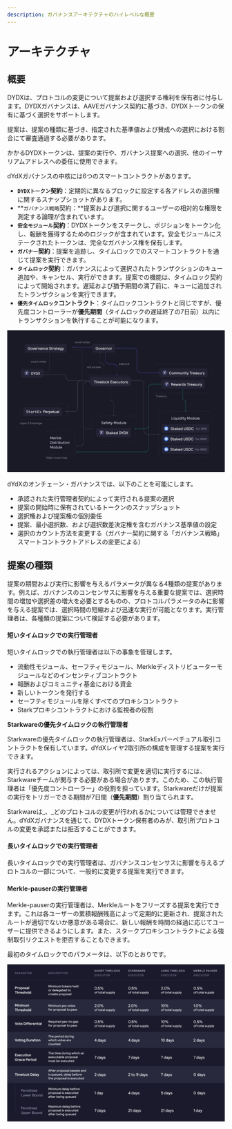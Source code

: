 ```yaml
---
description: ガバナンスアーキテクチャのハイレベルな概要
---
```


# アーキテクチャ

## 概要

DYDXは、プロトコルの変更について提案および選択する権利を保有者に付与します。DYDXガバナンスは、AAVEガバナンス契約に基づき、DYDXトークンの保有に基づく選択をサポートします。

提案は、提案の種類に基づき、指定された基準値および賛成への選択における割合にて審査通過する必要があります。

かかるDYDXトークンは、提案の実行や、ガバナンス提案への選択、他のイーサリアムアドレスへの委任に使用できます。

dYdXガバナンスの中核には6つのスマートコントラクトがあります。

* **`DYDXトークン`契約**：定期的に異なるブロックに設定する各アドレスの選択権に関するスナップショットがあります。
* **`ガバナンス戦略`契約：**提案および選択に関するユーザーの相対的な権限を測定する論理が含まれています。
* **`安全モジュール`契約**：DYDXトークンをステークし、ポジションをトークン化し、報酬を獲得するためのロジックが含まれています。安全モジュールにステークされたトークンは、完全なガバナンス権を保有します。
* **`ガバナー`契約**：提案を追跡し、タイムロックでのスマートコントラクトを通じて提案を実行できます。
* **`タイムロック`契約**：ガバナンスによって選択されたトランザクションのキュー追加や、キャンセル、実行ができます。提案での機能は、タイムロック契約によって開始されます。遅延および猶予期間の満了前に、キューに追加されたトランザクションを実行できます。
* **`優先タイムロック`コントラクト**：タイムロックコントラクトと同じですが、優先度コントローラーが**優先期間**（タイムロックの遅延終了の7日前）以内にトランザクションを執行することが可能になります。

![スマートコントラクト・アーキテクチャ](../.gitbook/assets/1-smart-contract-architectue.png)

dYdXのオンチェーン・ガバナンスでは、以下のことを可能にします。

* 承認された実行管理者契約によって実行される提案の選択
* 提案の開始時に保有されているトークンのスナップショット
* 選択権および提案権の個別委任
* 提案、最小選択数、および選択数差決定権を含むガバナンス基準値の設定
* 選択のカウント方法を変更する（ガバナー契約に関する「ガバナンス戦略」スマートコントラクトアドレスの変更による）

## 提案の種類

提案の期間および実行に影響を与えるパラメータが異なる4種類の提案があります。例えば、ガバナンスのコンセンサスに影響を与える重要な提案では、選択時間の増加や選択差の増大を必要とするものの、プロトコルパラメータのみに影響を与える提案では、選択時間の短縮および迅速な実行が可能となります。実行管理者は、各種類の提案について検証する必要があります。

#### **短いタイムロックでの実行管理者**

短いタイムロックでの執行管理者は以下の事象を管理します。

* 流動性モジュール、セーフティモジュール、Merkleディストリビューターモジュールなどのインセンティブコントラクト
* 報酬およびコミュニティ基金における資金
* 新しいトークンを発行する
* セーフティモジュールを除くすべてのプロキシコントラクト
* Starkプロキシコントラクトにおける監視者の役割

**Starkwareの優先タイムロックの執行管理者**

Starkwareの優先タイムロックの執行管理者は、StarkExパーペチュアル取引コントラクトを保有しています。dYdXレイヤ2取引所の構成を管理する提案を実行できます。

実行されるアクションによっては、取引所で変更を適切に実行するには、Starkwareチームが関与する必要がある場合があります。このため、この執行管理者は「優先度コントローラー」の役割を担っています。Starkwareだけが提案の実行をトリガーできる期間が7日間（**優先期間**）割り当てられます。

Starkwareは_、_どのプロトコルの変更が行われるかについては管理できません。dYdXガバナンスを通じて、DYDXトークン保有者のみが、取引所プロトコルの変更を承認または拒否することができます。

#### **長いタイムロックでの実行管理者**

長いタイムロックでの実行管理者は、ガバナンスコンセンサスに影響を与えるプロトコルの一部について、一般的に変更する提案を実行できます。

#### **Merkle-pauserの実行管理者**

Merkle-pauserの実行管理者は、Merkleルートをフリーズする提案を実行できます。これは各ユーザーの累積報酬残高によって定期的に更新され、提案されたルートが適切でないか悪意がある場合に、新しい報酬を時間の経過に応じてユーザーに提供できるようにします。また、スタークプロキシコントラクトによる強制取引リクエストを拒否することもできます。

最初のタイムロックでのパラメータは、以下のとおりです。

![最初のタイムロックでのパラメータ](../.gitbook/assets/1-initial-timelock-parameters.png)
